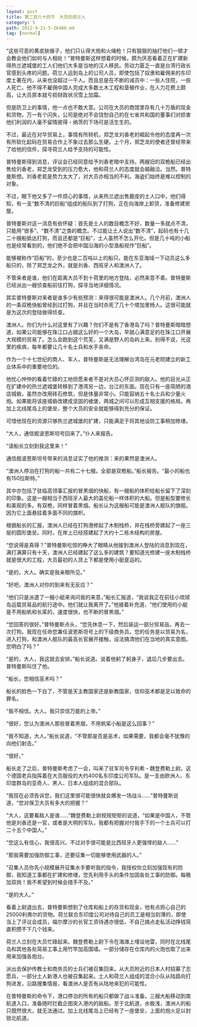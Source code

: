 ```yaml
---
layout: post
title: 第二百六十四节　大员的荷兰人
category: 5
path: 2012-9-21-5-26400.md
tag: [normal]
---
```


“这些可恶的黄皮肤猴子，他们只认得大炮和火绳枪！只有狠狠的抽打他们一顿才会教会他们如何与人相处！”普特曼斯这样想着的时候，颇为厌恶看着正在扩建新得热兰遮城堡的工人们他们大多是当地的汉人移民。劳动力匮乏一直是台湾行政长官感到头疼的问题。荷兰人运到岛上的公司人员，即使包括了奴隶和雇佣来的东印度土著在内，从来也没超过一千人。而且总是在不断的减员中：一些人住院，一些人死亡。他不得不雇佣中国人完成大多数土木工程和垦殖作业，在人力花费上颇高，让大员原本就亏损财政状况雪上加霜。

但是防卫上的事情，他一点也不敢大意。公司在大员的商馆里存有几十万盾的现金和货物，万一有个闪失，公司是绝对不会饶恕自己的在七省共和国的董事们对损害他们利润的人毫不留情彼得・纳茨的下场可是活生生的。

不过，最近在对华贸易上，事情有所转机，郑芝龙刘香老的崛起令他的态度再一次有所软化起码在贸易合作上不象过去那么生硬。上个月，郑芝龙的使者还曾经带来了给他的信件，探寻荷兰人给予支持的可能性。

普特曼斯得到消息，评议会已经同意给予刘香老暗中支持。两艘旧的双桅船已经出售给刘香老，郑芝龙受到的压力愈大，他和荷兰人的态度就会越融洽。当然。普特曼斯想。刘香老若是势力太大了，对大员亦相当的不利。海盗们始终是难以控制的对象。

不过，眼下他又多了一件烦心的事情，从来热兰遮出售鹿皮的土人口中，他们得知，有一支“数不清的巨船”组成的船队到了打狗，正在向海岸上卸货，准备修建房屋。

普特曼斯对这一消息有些怀疑：首先是土人的数目概念不好，数量一多就点不清，只能用“很多”、“数不清”之类的概念。不过能让土人说出“数不清”，起码也有十几二十艘船抵达打狗，而且还都是“巨船”，土人虽然不怎么开化。但是几十吨的小船也是经常看到的，他们绝不会把中国沿海的小型渔船视作“巨船”。

能够被称作“巨船”的，至少也是二百吨以上的船只。能在东亚海域一下动员这么多船只的，除了郑芝龙之外，就是刘香、西班牙人和澳洲人了。

不管来者是谁，他们在距离大员不到十荷里的地方登陆，必然来意不善。普特曼斯已经派出一艘侦查船前往打狗，探寻当地详细情况。

其实普特曼斯对来者是谁多少有些预测：来得很可能是澳洲人。几个月前，澳洲人的一条双桅快船曾经到过打狗，并且在当时杀死了几十个塔加里杨人。这很可能就是为这次的登陆做得侦查。

澳洲人。你们为什么对这里有了兴趣？你们不是有了香港岛了吗？普特曼斯暗暗想道，如果公司能够在珠江口占据这么好的一个大岛，早就心满意足的在珠江口开展大规模的贸易了。怎么会跑到这个荒芜，又满是野人的岛屿上来。别得不说，光这里的疾病，每年都要让几十名士兵和水手丧命。

作为一个十七世纪的商人、军人，普特曼斯是无法理解台湾岛在元老院建立的新工业体系中的重要地位的。

他忧心忡忡的看着忙碌的工地但愿来者不是对大员心怀叵测的敌人。他的目光从正在扩建中的热兰遮城堡转移到了港湾另一边，台江的东面。现在只有一座简陋的酒店城砦，虽然亦改用砖石修筑，但是体量非常小。只能容纳五十名士兵和少量火炮。如果能将该座城砦改建成坚固的棱堡，两城之间可以形成互相支援的格局。再加上北线尾岛上的堡垒，整个大员的安全就能够得到充分的保证。

可惜他现在的资源只够热兰遮城堡的扩建，只能满足于将其他设防工事稍加修缮。

“大人，通信舰波恩斯坦号回来了。”仆人来报告。

“请船长立刻到我这里来！”

通信舰波恩斯坦号带来的消息证实了他的推测：来的果然是澳洲人。

“澳洲人停泊在打狗的船一共有二十七艘。全部是双桅船。”船长报告。“最小的船也有150拉斯特。”

其中亦包括了驻临高领事汇报的冒黑烟的快船，有一艘船的体积给船长留下了深刻的印象。这是一艘相当于西班牙人最大的盖伦船一样体积的大船。但是船型要修长和美观的多。有双桅，同样冒着黑烟。船长认为这艘船可能是澳洲人舰队的旗舰。因为它上面悬挂着多面不同的旗帜。

根据船长的汇报，澳洲人已经在打狗港修起了木制栈桥，并在栈桥旁建起了一座三层的圆形堡垒。同时，在岸上已经搭建起了大约十二栋木结构的房屋。

“您说得是真得？”普特曼斯吃惊的睁大了眼睛从他接到澳洲人登陆的消息到现在，满打满算只有十天，澳洲人已经建起了这么多的建筑？要知道光修建一座木制栈桥就是很大的工程，大员最初的人货上下都是使用小艇趸运的。

“是的，大人。确实是我亲眼所见。”

“好吧，澳洲人对你的到来有无反应？”

“他们只是派遣了一艘小艇来询问我的来意，”船长汇报道，“我说我正在前往小琉球岛运载贸易品的航行途中。他们就让我离开了。”他接着补充道，“他们使用的小艇是不用船帆和长桨的，速度很快，也不断的冒黑烟。”

“您回答的很好。”普特曼斯点头，“您先休息一下，然后装运一部分贸易品，再去一次打狗。我现在任命您兼任波恩斯坦号上的下级商务员。您的任务是以贸易为名，进入打狗，和澳洲人舰队的最高长官展开接触，设法搞清他们在当地的真实意图。您明白了吗？”

“是的，大人，我这就去安排。”船长说道。说着他躬了躬身子，退后几步要出去。普特曼斯叫住了他。

“船长，您相信巫术吗？”

船长的脸色一下白了，不管是天主教国家还是新教国家，信仰巫术都是足以致命的罪名。

“我不相信。大人。我只崇信万能的上帝。”

“很好，您认为澳洲人那些冒着黑烟，不用帆桨小船是这么回事？”

“我不知道，大人。”船长说道，“不管那是否是巫术，如果需要，我都会毫不犹豫的向他们射击。”

“很好。”

船长走了之后，普特曼斯考虑了一会，叫来了驻军司令亨利希・魏登费勒上尉。这个德国老兵指挥着在大员服役的大约400名东印度公司军队。是一支由欧洲人、东印度群岛的亚奇人、黑人、日本人组成的混合部队。

“我现在必须告诉您，我们这里很可能很快就会爆发一场战斗……”普特曼斯说道，“您对保卫大员有多大的把握？”

“大人，这要看敌人是谁……”魏登费勒上尉规规矩矩的说道，“如果是中国人，不管他是刘香还是一官，或者是大明的军队，我都有把握对付我手下的一个士兵可以打二十五个中国人。”

“您这么有信心，我很高兴。不过对手很可能是比西班牙人更强悍的敌人……”

“那我需要加强防御工事，还要征集一切能够使用武器的人。”

“召集人员你先小规模展开征集水手要听我的指令，我授权你立刻加强现有的防御，我知道工事都在扩建和修缮，您先利用手头的条件加固各处工事的防御。每晚加双岗！我不希望到时候会措手不及。”

“是的大人。”

看着上尉退出去，普特曼斯想到了仓库和船上的存货和现金，他有点担心自己的25000利弗尔的货物。荷兰联合东印度公司对待自己的员工是相当刻薄的，即使当上了评议会成员，福尔摩沙的长官工资待遇亦很低，不自己搞点走私活动挣钱简直积攒不下几个钱来。

荷兰人立刻在大员忙碌起来。魏登费勒上尉下令在海滩上埋设地雷，同时在北线尾岛和其他各处简易工事上用竹竿加高围墙。一部分储存在仓库内的火炮也取了出来用来加强各炮台。

派出去保护传教士和商务员的士兵们被召集回来。从大员附近的日本人村招募了志愿兵，一部分土人新港人也被召集起来。土人和荷兰人组成的混合小队从陆路向打狗进发，沿路搜集情报，看澳洲人是否有从陆地来犯的可能性。

在普特曼斯的命令下，港口停泊的所有的船只都做了战斗准备。三艘大船移动到南航道入口，准备随时拦截企图突入港内的敌船。至于北航道，水极浅，澳洲人的船只既然很大，就无法通过。加上北线尾岛上已经有了一座堡垒，上面的炮火足以封锁北航道。